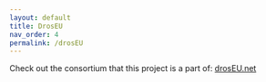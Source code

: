 ```yaml
---
layout: default
title: DrosEU
nav_order: 4
permalink: /drosEU
---
```


Check out the consortium that this project is a part of: [drosEU.net](droseu.net)
